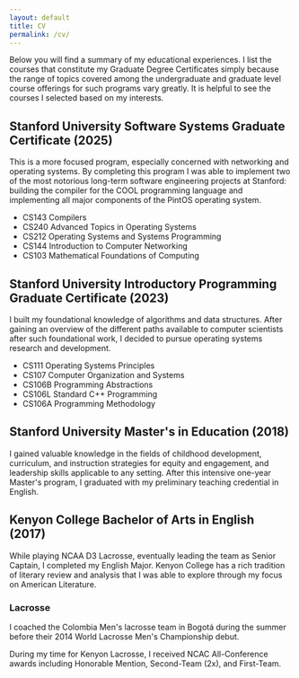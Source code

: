 ```yaml
---
layout: default
title: CV
permalink: /cv/
---
```

Below you will find a summary of my educational experiences. I list the courses that constitute my Graduate Degree Certificates simply because the range of topics covered among the undergraduate and graduate level course offerings for such programs vary greatly. It is helpful to see the courses I selected based on my interests.

## Stanford University Software Systems Graduate Certificate (2025)

This is a more focused program, especially concerned with networking and operating systems. By completing this program I was able to implement two of the most notorious long-term software engineering projects at Stanford: building the compiler for the COOL programming language and implementing all major components of the PintOS operating system.

- CS143 Compilers
- CS240 Advanced Topics in Operating Systems
- CS212 Operating Systems and Systems Programming
- CS144 Introduction to Computer Networking
- CS103 Mathematical Foundations of Computing

## Stanford University Introductory Programming Graduate Certificate (2023)

I built my foundational knowledge of algorithms and data structures. After gaining an overview of the different paths available to computer scientists after such foundational work, I decided to pursue operating systems research and development.

- CS111 Operating Systems Principles
- CS107 Computer Organization and Systems
- CS106B Programming Abstractions
- CS106L Standard C++ Programming
- CS106A Programming Methodology

## Stanford University Master's in Education (2018)

I gained valuable knowledge in the fields of childhood development, curriculum, and instruction strategies for equity and engagement, and leadership skills applicable to any setting. After this intensive one-year Master's program, I graduated with my preliminary teaching credential in English.

## Kenyon College Bachelor of Arts in English (2017)

While playing NCAA D3 Lacrosse, eventually leading the team as Senior Captain, I completed my English Major. Kenyon College has a rich tradition of literary review and analysis that I was able to explore through my focus on American Literature.

### Lacrosse

I coached the Colombia Men's lacrosse team in Bogotá during the summer before their 2014 World Lacrosse Men's Championship debut. 

During my time for Kenyon Lacrosse, I received NCAC All-Conference awards including Honorable Mention, Second-Team (2x), and First-Team.